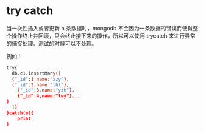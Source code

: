 # try catch

当一次性插入或者更新 n 条数据时，mongodb 不会因为一条数据的错误而使得整个操作终止并回滚，只会终止接下来的操作，所以可以使用 trycatch 来进行异常的捕捉处理。测试的时候可以不处理。

例如：

```bash
try{
  db.c1.insertMany([
  {"_id":1,name:"xzy"},
  {"_id":2,name:"lhl"},
	{"_id":3,name:"yzh"},
	{"_id":4,name:"lwy"}...
}
  ])
}catch(e){
	print
}
```
